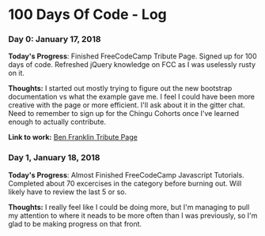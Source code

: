 # 100 Days Of Code - Log

### Day 0: January 17, 2018 

**Today's Progress**: Finished FreeCodeCamp Tribute Page. Signed up for 100 days of code. Refreshed jQuery knowledge on FCC as I was uselessly rusty on it.

**Thoughts:** I started out mostly trying to figure out the new bootstrap documentation vs what the example gave me. I feel I could have been more creative with the page or more efficient. I'll ask about it in the gitter chat.  Need to remember to sign up for the Chingu Cohorts once I've learned enough to actually contribute.

**Link to work:** [Ben Franklin Tribute Page](https://codepen.io/Xiphero/pen/VyjzbB)

### Day 1, January 18, 2018

**Today's Progress**: Almost Finished FreeCodeCamp Javascript Tutorials. Completed about 70 excercises in the category before burning out. Will likely have to review the last 5 or so. 

**Thoughts:** I really feel like I could be doing more, but I'm managing to pull my attention to where it neads to be more often than I was previously, so I'm glad to be making progress on that front.
